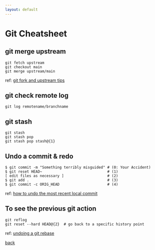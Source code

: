 ```yaml
---
layout: default
---
```


# Git Cheatsheet

## git merge upstream
```
git fetch upstream
git checkout main
git merge upstream/main
```
ref: [git fork and upstream tips](https://www.atlassian.com/git/tutorials/git-forks-and-upstreams)

## git check remote log
```
git log remotename/branchname
```

## git stash
```
git stash
git stash pop
git stash pop stash@{1}
```

## Undo a commit & redo
```
$ git commit -m "Something terribly misguided" # (0: Your Accident)
$ git reset HEAD~                              # (1)
[ edit files as necessary ]                    # (2)
$ git add .                                    # (3)
$ git commit -c ORIG_HEAD                      # (4)
```
ref: [how to undo the most recent local commit](https://stackoverflow.com/questions/927358/how-do-i-undo-the-most-recent-local-commits-in-git)
## To see the previous git action
```
git reflog
git reset --hard HEAD@{2}  # go back to a specific history point
```

ref: [undoing a git rebase](https://stackoverflow.com/questions/134882/undoing-a-git-rebase)

[back](.././)